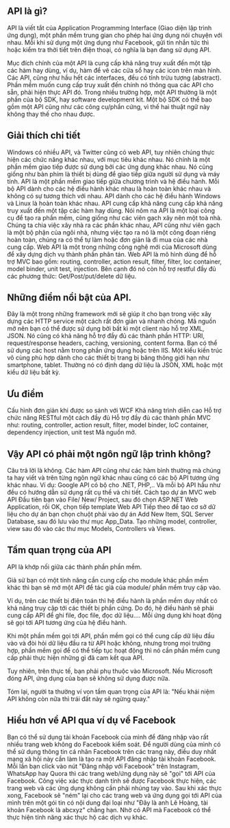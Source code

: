 ## API là gì?
API là viết tắt của Application Programming Interface (Giao diện lập trình ứng dụng), một phần mềm trung gian cho phép hai ứng dụng nói chuyện với nhau. Mỗi khi sử dụng một ứng dụng như Facebook, gửi tin nhắn tức thì hoặc kiểm tra thời tiết trên điện thoại, có nghĩa là bạn đang sử dụng API.

Mục đích chính của một API là cung cấp khả năng truy xuất đến một tập các hàm hay dùng, ví dụ, hàm để vẽ các cửa sổ hay các icon trên màn hình. Các API, cũng như hầu hết các interfaces, đều có tính trừu tượng (abstract). Phần mềm muốn cung cấp truy xuất đến chính nó thông qua các API cho sẵn, phải hiện thực API đó. Trong nhiều trường hợp, một API thường là một phần của bộ SDK, hay software development kit. Một bộ SDK có thể bao gồm một API cũng như các công cụ/phần cứng, vì thế hai thuật ngữ này không thay thế cho nhau được.
## Giải thích chi tiết
Windows có nhiều API, và Twitter cũng có web API, tuy nhiên chúng thực hiện các chức năng khác nhau, với mục tiêu khác nhau. Nó chính là một phần mềm giao tiếp được sử dụng bởi các ứng dụng khác nhau. 
Nó cũng giống như bàn phím là thiết bị dùng để giao tiếp giữa người sử dụng và máy tính. API là một phần mềm giao tiếp giữa chương trình và hệ điều hành. Mỗi bộ API dành cho các hệ điều hành khác nhau là hoàn toàn khác nhau và không có sự tương thích với nhau. 
API dành cho các hệ điều hành Windows và Linux là hoàn toàn khác nhau. API cung cấp khả năng cung cấp khả năng truy xuất đến một tập các hàm hay dùng. Nói nôm na API là một loại công cụ để tạo ra phần mềm, cũng giống như các viên gạch xây nên một toà nhà. 
Chúng ta chia việc xây nhà ra các phần khác nhau, API cũng như viên gạch là một bộ phận của ngôi nhà, nhưng việc tạo ra nó là một công đoạn riêng hoàn toàn, chúng ra có thể tự làm hoặc đơn giản là đi mua của các nhà cung cấp. 
Web API là một trong những công nghệ mới của Microsoft dùng để xây dựng dịch vụ thành phần phân tán. Web API là mô hình dùng để hỗ trợ MVC bao gồm: routing, controller, action result, filter, filter, loc container, model binder, unit test, injection. Bên cạnh đó nó còn hỗ trợ restful đầy đủ các phương thức: Get/Post/put/delete dữ liệu.
## Những điểm nổi bật của API.
Đây là một trong những framework mới sẽ giúp ít cho bạn trong việc xây dựng các HTTP service một cách rất đơn giản và nhanh chóng. Mã nguồn mở nên bạn có thể được sử dụng bởi bất kì một client nào hỗ trợ XML, JSON. 
Nó cũng có khả năng hỗ trợ đầy đủ các thành phần HTTP: URI, request/response headers, caching, versioning, content forma. Bạn có thể sử dụng các host nằm trong phần ứng dụng hoặc trên IIS. 
Một kiểu kiến trúc vô cùng phù hợp dành cho các thiết bị trang bị băng thông giới hạn như smartphone, tablet. Thường nó có định dạng dữ liệu là JSON, XML hoặc một kiểu dữ liệu bất kỳ.

## Ưu điểm
Cấu hình đơn giản khi được so sánh với WCF Khả năng trình diễn cao Hỗ trợ chức năng RESTful một cách đầy đủ Hỗ trợ đầy đủ các thành phần MVC như: routing, controller, action result, filter, model binder, IoC container, dependency injection, unit test Mã nguồn mở.

## Vậy API có phải một ngôn ngữ lập trình không?
Câu trả lời là không. Các hàm API cũng như các hàm bình thường mà chúng ta hay viết và trên từng ngôn ngữ khác nhau cũng có các bộ API tương ứng khác nhau. Ví dụ: Google API có bộ cho .NET, PHP,.. Và mỗi bộ API hầu như đều có hướng dẫn sử dụng rất cụ thể và chi tiết. Cách tạo dự án MVC web API Đầu tiên bạn vào File/ New/ Project, sau đó chọn ASP.NET Web Application, rồi OK, chọn tiếp template Web API Tiếp theo để tạo cơ sở dữ liệu cho dự án bạn chọn chuột phải vào dự án Add New Item, SQL Server Database, sau đó lưu vào thư mục App_Data. Tạo những model, controller, view sau đó vào các thư mục Models, Controllers và Views.

## Tầm quan trọng của API

API là khớp nối giữa các thành phần phần mềm.

Giả sử bạn có một tính năng cần cung cấp cho module khác phần mềm khác thì bạn sẽ mở một API để tác giả của module/ phần mềm truy cập vào.

Ví dụ, trên các thiết bị điện toán thì hệ điều hành là phần mềm duy nhất có khả năng truy cập tới các thiết bị phần cứng. Do đó, hệ điều hành sẽ phải cung cấp API để ghi file, đọc file, đọc dữ liệu…. Mỗi ứng dụng khi hoạt động sẽ gọi tới API tương ứng của hệ điều hành.

Khi một phần mềm gọi tới API, phần mềm gọi có thể cung cấp dữ liệu đầu vào và đòi hỏi dữ liệu đầu ra từ API hoặc không, nhưng trong mọi trường hợp, phần mềm gọi để có thể tiếp tục hoạt động thì nó cần phần mềm cung cấp phải thực hiện những gì đã cam kết qua API.

Tuy nhiên, trên thực tế, bạn phải phụ thuộc vào Microsoft. Nếu Microsoft đóng API, ứng dụng của bạn sẽ không sử dụng được nữa.

Tóm lại, người ta thường ví von tầm quan trọng của API là: "Nếu khái niệm API không còn nữa thì trái đất này sẽ ngừng quay."
## Hiểu hơn về API qua ví dụ về Facebook
Bạn có thể sử dụng tài khoản Facebook của mình để đăng nhập vào rất nhiều trang web không do Facebook kiểm soát. Để người dùng của mình có thể sử dụng thông tin cá nhân Facebook trên các trang này, điều duy nhất mạng xã hội này cần làm là tạo ra một API đăng nhập tài khoản Facebook. 
Mỗi lần bạn click vào nút "Đăng nhập với Facebook" trên Instagram, WhatsApp hay Quora thì các trang web/ứng dụng này sẽ "gọi" tới API của Facebook. Công việc xác thực danh tính sẽ được Facebook thực hiện, các trang web và các ứng dụng không cần phải nhúng tay vào. 
Sau khi xác thực xong, Facebook sẽ "ném" lại cho các trang web và ứng dụng gọi tới API của mình trên một gói tin có nội dung đại loại như "Đây là anh Lê Hoàng, tài khoản Facebook là abcxyz" chẳng hạn. Nhờ có API mà Facebook có thể thực hiện tính năng xác thực hộ các dịch vụ khác.